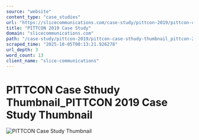 ```yaml
---
source: "website"
content_type: "case_studies"
url: "https://slicecommunications.com/case-study/pittcon-2019/pittcon-case-sthudy-thumbnail_pittcon-2019-case-study-thumbnail"
title: "PITTCON 2019 Case Study"
domain: "slicecommunications.com"
path: "/case-study/pittcon-2019/pittcon-case-sthudy-thumbnail_pittcon-2019-case-study-thumbnail"
scraped_time: "2025-10-05T00:13:21.926278"
url_depth: 3
word_count: 13
client_name: "slice-communications"
---
```


# PITTCON Case Sthudy Thumbnail_PITTCON 2019 Case Study Thumbnail

![PITTCON Case Study Thumbnail](https://slicecommunications.com/wp-content/uploads/2019/11/PITTCON-Case-Sthudy-Thumbnail_PITTCON-2019-Case-Study-Thumbnail.jpg)